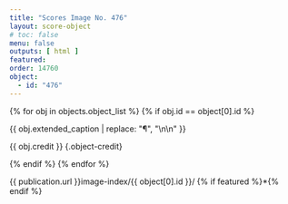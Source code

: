 ```yaml
---
title: "Scores Image No. 476"
layout: score-object
# toc: false
menu: false
outputs: [ html ]
featured: 
order: 14760
object:
  - id: "476"
---
```


{% for obj in objects.object_list %}
{% if obj.id == object[0].id %}

{{ obj.extended_caption | replace: "¶", "\n\n" }}

{{ obj.credit }} {.object-credit}

{% endif %}
{% endfor %}

<div class="object-credit object-url is-print-only">

{{ publication.url }}image-index/{{ object[0].id }}/ {% if featured %}*{% endif %}

</div>
